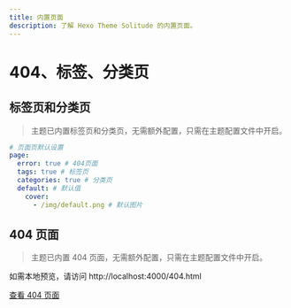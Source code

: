 ```yaml
---
title: 内置页面
description: 了解 Hexo Theme Solitude 的内置页面。
---
```


# 404、标签、分类页

## 标签页和分类页

> 主题已内置标签页和分类页，无需额外配置，只需在主题配置文件中开启。

```yaml [_config.solitude.yml]
# 页面页默认设置
page:
  error: true # 404页面
  tags: true # 标签页
  categories: true # 分类页
  default: # 默认值
    cover:
      - /img/default.png # 默认图片
```

## 404 页面

> 主题已内置 404 页面，无需额外配置，只需在主题配置文件中开启。

如需本地预览，请访问 http://localhost:4000/404.html

[查看 404 页面](https://www.efu.me/404.html)
